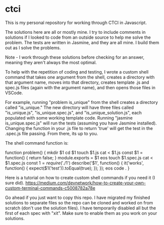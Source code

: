 # ctci

This is my personal repository for working through CTCI in Javascript.

The solutions here are all or mostly mine. I try to include comments in solutions if I looked to code from an outside source to help me solve the problem. The tests are written in Jasmine, and they are all mine. I build them out as I solve the problems.

Note - I work through these solutions before checking for an answer, meaning they aren't always the most optimal.

To help with the repetition of coding and testing, I wrote a custom shell command that takes one argument from the shell, creates a directory with that argument name, moves into that directory, creates template .js and spec.js files (again with the argument name), and then opens those files in VSCode.

For example, running "problem is_unique" from the shell creates a directory called "is_unique." The new directory will have three files called "is_unique.js", "is_unique.spec.js", and "is_unique_solution.js", each populated with some working template code. Running "jasmine is_unique.spec.js" will run the tests (assuming you have Jasmine installed). Changing the function in your .js file to return 'true' will get the test in the .spec.js file passing. From there, its up to you.

The shell command function is:

function problem() {
mkdir $1
cd $1
touch $1.js
cat <<eos > $1.js
const $1 = function() {
return false;
}
module.exports = $1
eos
touch $1.spec.js
cat <<eos > $1.spec.js
const $1 = require('./$1')
describe('$1', function() {
it('works', function() {
expect($1('test')).toEqual(true);
});
});
eos
code .
}

Here is a tutorial on how to create custom shell commands if you need it (I sure did). https://medium.com/devnetwork/how-to-create-your-own-custom-terminal-commands-c5008782a78e

Go ahead if you just want to copy this repo. I have migrated my finished solutions to separate files so the repo can be cloned and worked on from scratch (don't use the solution files). I have temporarily disabled all but the first of each spec with "xit". Make sure to enable them as you work on your solutions.
